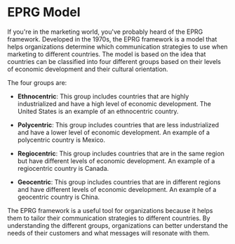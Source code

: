 # EPRG Model

If you're in the marketing world, you've probably heard of the EPRG framework. Developed in the 1970s, the EPRG framework is a model that helps organizations determine which communication strategies to use when marketing to different countries. The model is based on the idea that countries can be classified into four different groups based on their levels of economic development and their cultural orientation.

The four groups are:

- **Ethnocentric**: This group includes countries that are highly industrialized and have a high level of economic development. The United States is an example of an ethnocentric country.

- **Polycentric**: This group includes countries that are less industrialized and have a lower level of economic development. An example of a polycentric country is Mexico.

- **Regiocentric**: This group includes countries that are in the same region but have different levels of economic development. An example of a regiocentric country is Canada.

- **Geocentric**: This group includes countries that are in different regions and have different levels of economic development. An example of a geocentric country is China.

The EPRG framework is a useful tool for organizations because it helps them to tailor their communication strategies to different countries. By understanding the different groups, organizations can better understand the needs of their customers and what messages will resonate with them.

